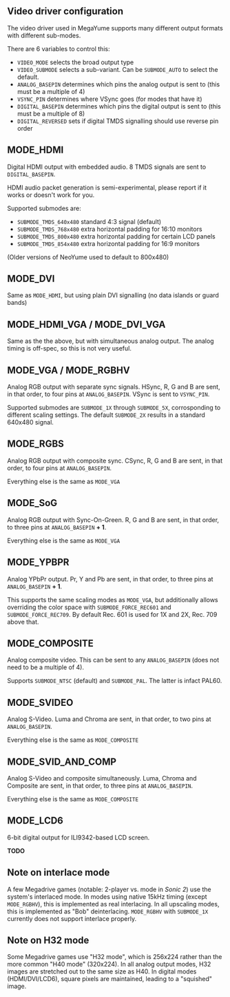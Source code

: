 Video driver configuration
--------------------------

The video driver used in MegaYume supports many different output formats with different sub-modes.

There are 6 variables to control this:

- `VIDEO_MODE` selects the broad output type
- `VIDEO_SUBMODE` selects a sub-variant. Can be `SUBMODE_AUTO` to select the default.
- `ANALOG_BASEPIN` determines which pins the analog output is sent to (this must be a multiple of 4)
- `VSYNC_PIN` determines where VSync goes (for modes that have it)
- `DIGITAL_BASEPIN` determines which pins the digital output is sent to (this must be a multiple of 8)
- `DIGITAL_REVERSED` sets if digital TMDS signalling should use reverse pin order

## MODE_HDMI

Digital HDMI output with embedded audio. 8 TMDS signals are sent to `DIGITAL_BASEPIN`.

HDMI audio packet generation is semi-experimental, please report if it works or doesn't work for you.

Supported submodes are:
- `SUBMODE_TMDS_640x480` standard 4:3 signal (default)
- `SUBMODE_TMDS_768x480` extra horizontal padding for 16:10 monitors
- `SUBMODE_TMDS_800x480` extra horizontal padding for certain LCD panels
- `SUBMODE_TMDS_854x480` extra horizontal padding for 16:9 monitors

(Older versions of NeoYume used to default to 800x480)

## MODE_DVI

Same as `MODE_HDMI`, but using plain DVI signalling (no data islands or guard bands)

## MODE_HDMI_VGA / MODE_DVI_VGA

Same as the the above, but with simultaneous analog output. The analog timing is off-spec, so this is not very useful.

## MODE_VGA / MODE_RGBHV

Analog RGB output with separate sync signals. HSync, R, G and B are sent, in that order, to four pins at `ANALOG_BASEPIN`. VSync is sent to `VSYNC_PIN`.

Supported submodes are `SUBMODE_1X` through `SUBMODE_5X`, corrosponding to different scaling settings. The default `SUBMODE_2X` results in a standard 640x480 signal.

## MODE_RGBS

Analog RGB output with composite sync. CSync, R, G and B are sent, in that order, to four pins at `ANALOG_BASEPIN`.

Everything else is the same as `MODE_VGA`

## MODE_SoG

Analog RGB output with Sync-On-Green. R, G and B are sent, in that order, to three pins at `ANALOG_BASEPIN` **+ 1**.

Everything else is the same as `MODE_VGA`

## MODE_YPBPR

Analog YPbPr output. Pr, Y and Pb are sent, in that order, to three pins at `ANALOG_BASEPIN` **+ 1**.

This supports the same scaling modes as `MODE_VGA`, but additionally allows overriding the color space with `SUBMODE_FORCE_REC601` and `SUBMODE_FORCE_REC709`. By default Rec. 601 is used for 1X and 2X, Rec. 709 above that.

## MODE_COMPOSITE

Analog composite video. This can be sent to any `ANALOG_BASEPIN` (does not need to be a multiple of 4).

Supports `SUBMODE_NTSC` (default) and `SUBMODE_PAL`. The latter is infact PAL60.

## MODE_SVIDEO 

Analog S-Video. Luma and Chroma are sent, in that order, to two pins at `ANALOG_BASEPIN`.

Everything else is the same as `MODE_COMPOSITE`

## MODE_SVID_AND_COMP 

Analog S-Video and composite simultaneously. Luma, Chroma and Composite are sent, in that order, to three pins at `ANALOG_BASEPIN`.

Everything else is the same as `MODE_COMPOSITE`

## MODE_LCD6

6-bit digital output for ILI9342-based LCD screen.

**TODO**

## Note on interlace mode

A few Megadrive games (notable: 2-player vs. mode in _Sonic 2_) use the system's interlaced mode. In modes using native 15kHz timing (except `MODE_RGBHV`), this is implemented as real interlacing. In all upscaling modes, this is implemented as "Bob" deinterlacing. `MODE_RGBHV` with `SUBMODE_1X` currently does not support interlace properly.

## Note on H32 mode

Some Megadrive games use "H32 mode", which is 256x224 rather than the more common "H40 mode" (320x224). In all analog output modes, H32 images are stretched out to the same size as H40. In digital modes (HDMI/DVI/LCD6), square pixels are maintained, leading to a "squished" image.
